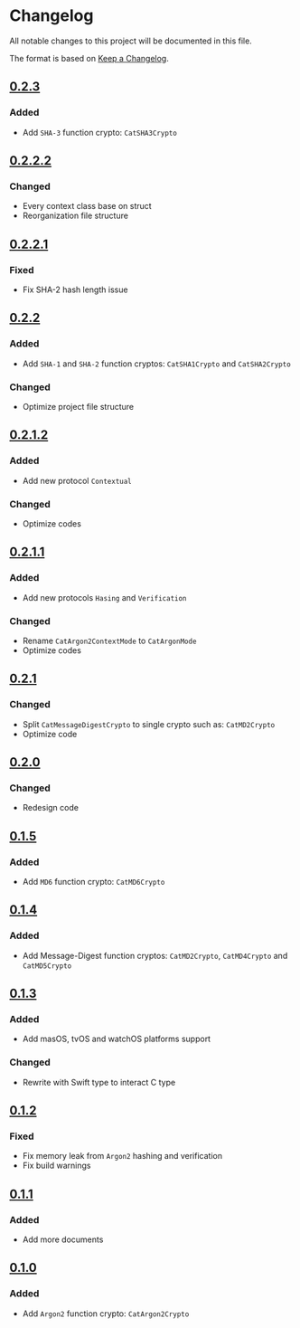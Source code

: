 # Changelog
All notable changes to this project will be documented in this file.

The format is based on [Keep a Changelog](http://keepachangelog.com/en/1.0.0/).

## [0.2.3](https://github.com/ImKcat/CatCrypto/releases/tag/0.2.3)

### Added 

- Add `SHA-3` function crypto: `CatSHA3Crypto`


## [0.2.2.2](https://github.com/ImKcat/CatCrypto/releases/tag/0.2.2.2)

### Changed

- Every context class base on struct
- Reorganization file structure


## [0.2.2.1](https://github.com/ImKcat/CatCrypto/releases/tag/0.2.2.1)

### Fixed

- Fix SHA-2 hash length issue


## [0.2.2](https://github.com/ImKcat/CatCrypto/releases/tag/0.2.2)

### Added

- Add `SHA-1` and `SHA-2` function cryptos: `CatSHA1Crypto` and `CatSHA2Crypto`

### Changed

- Optimize project file structure


## [0.2.1.2](https://github.com/ImKcat/CatCrypto/releases/tag/0.2.1.2)

### Added

- Add new protocol `Contextual`

### Changed

- Optimize codes


## [0.2.1.1](https://github.com/ImKcat/CatCrypto/releases/tag/0.2.1.1)

### Added

- Add new protocols `Hasing` and `Verification`

### Changed

- Rename `CatArgon2ContextMode` to `CatArgonMode`
- Optimize codes


## [0.2.1](https://github.com/ImKcat/CatCrypto/releases/tag/0.2.1)

### Changed

- Split `CatMessageDigestCrypto` to single crypto such as: `CatMD2Crypto`
- Optimize code


## [0.2.0](https://github.com/ImKcat/CatCrypto/releases/tag/0.2.0)

### Changed

- Redesign code


## [0.1.5](https://github.com/ImKcat/CatCrypto/releases/tag/0.1.5)

### Added

- Add `MD6` function crypto: `CatMD6Crypto`


## [0.1.4](https://github.com/ImKcat/CatCrypto/releases/tag/0.1.4)

### Added

- Add Message-Digest function cryptos: `CatMD2Crypto`, `CatMD4Crypto` and `CatMD5Crypto`


## [0.1.3](https://github.com/ImKcat/CatCrypto/releases/tag/0.1.3)

### Added

- Add masOS, tvOS and watchOS platforms support

### Changed

- Rewrite with Swift type to interact C type


## [0.1.2](https://github.com/ImKcat/CatCrypto/releases/tag/0.1.2)

### Fixed

- Fix memory leak from `Argon2` hashing and verification
- Fix build warnings


## [0.1.1](https://github.com/ImKcat/CatCrypto/releases/tag/0.1.1)

### Added

- Add more documents


## [0.1.0](https://github.com/ImKcat/CatCrypto/releases/tag/0.1.0)

### Added

- Add `Argon2` function crypto: `CatArgon2Crypto`
